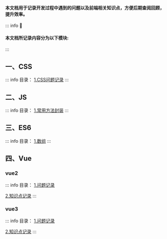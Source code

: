 #### 本文档用于记录开发过程中遇到的问题以及前端相关知识点，方便后期查阅回顾，提升效率。

::: info :tada:
  #### 本文档所记录内容分为以下模块:
:::

## 一、CSS
::: info 目录：
  [1.CSS问题记录](./frontend/css/css-question.md)
:::

## 二、JS
::: info 目录：
  [1.常用方法封装](./frontend/js/js-method.md)
:::

## 三、ES6
::: info 目录：
  [1.数组](./frontend/es6/es6-arr.md)
:::

## 四、Vue
### vue2
::: info 目录：
  [1.问题记录](./frontend/vue/vue-question.md)

  [2.知识点记录](./frontend/vue/vue-study.md)
:::
### vue3
::: info 目录：
  [1.问题记录](./frontend/vue/vue3-question.md)

  [2.知识点记录](./frontend/vue/vue3-study.md)
:::